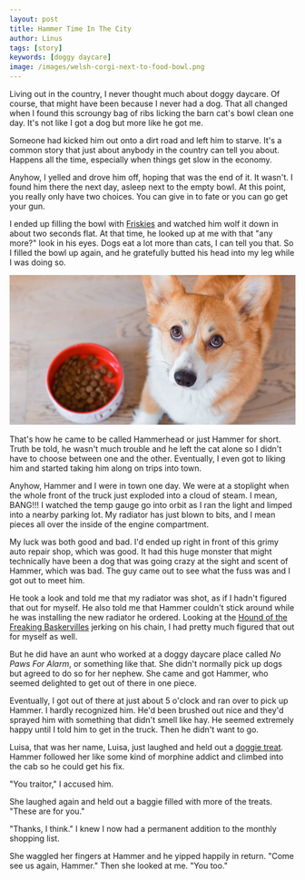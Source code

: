 ```yaml
---
layout: post
title: Hammer Time In The City
author: Linus
tags: [story]
keywords: [doggy daycare]
image: /images/welsh-corgi-next-to-food-bowl.png
---
```


Living out in the country, I never thought much about doggy daycare. Of course, that might have been because I never had a dog. That all changed when I found this scroungy bag of ribs licking the barn cat's bowl clean one day. It's not like I got a dog but more like he got me.

Someone had kicked him out onto a dirt road and left him to starve. It's a common story that just about anybody in the country can tell you about. Happens all the time, especially when things get slow in the economy.

Anyhow, I yelled and drove him off, hoping that was the end of it. It wasn't. I found him there the next day, asleep next to the empty bowl. At this point, you really only have two choices. You can give in to fate or you can go get your gun.

I ended up filling the bowl with [Friskies](https://www.amazon.com/stores/Purina/page/C37763C8-C856-4B47-B968-2F3D63F79D57?tag=puppysnuggles-20) and watched him wolf it down in about two seconds flat. At that time, he looked up at me with that "any more?" look in his eyes. Dogs eat a lot more than cats, I can tell you that. So I filled the bowl up again, and he gratefully butted his head into my leg while I was doing so.

![Welsh corgi lying down next to a bowl with dog dry food, looking to the camera and begging for food](/images/welsh-corgi-next-to-food-bowl.png)

That's how he came to be called Hammerhead or just Hammer for short. Truth be told, he wasn't much trouble and he left the cat alone so I didn't have to choose between one and the other. Eventually, I even got to liking him and started taking him along on trips into town.

Anyhow, Hammer and I were in town one day. We were at a stoplight when the whole front of the truck just exploded into a cloud of steam. I mean, BANG!!! I watched the temp gauge go into orbit as I ran the light and limped into a nearby parking lot. My radiator has just blown to bits, and I mean pieces all over the inside of the engine compartment.

My luck was both good and bad. I'd ended up right in front of this grimy auto repair shop, which was good. It had this huge monster that might technically have been a dog that was going crazy at the sight and scent of Hammer, which was bad. The guy came out to see what the fuss was and I got out to meet him.

He took a look and told me that my radiator was shot, as if I hadn't figured that out for myself. He also told me that Hammer couldn't stick around while he was installing the new radiator he ordered. Looking at the [Hound of the Freaking Baskervilles](https://www.amazon.com/s?k=Hound+of+the+Baskervilles&rh=n%3A283155&dc&tag=puppysnuggles-20) jerking on his chain, I had pretty much figured that out for myself as well.

But he did have an aunt who worked at a doggy daycare place called *No Paws For Alarm*, or something like that. She didn't normally pick up dogs but agreed to do so for her nephew. She came and got Hammer, who seemed delighted to get out of there in one piece.

Eventually, I got out of there at just about 5 o'clock and ran over to pick up Hammer. I hardly recognized him. He'd been brushed out nice and they'd sprayed him with something that didn't smell like hay. He seemed extremely happy until I told him to get in the truck. Then he didn't want to go.

Luisa, that was her name, Luisa, just laughed and held out a [doggie treat](https://www.puppy-snuggles.com/blog/my-four-favorite-dog-treats-and-dog-toys/). Hammer followed her like some kind of morphine addict and climbed into the cab so he could get his fix.

"You traitor," I accused him.

She laughed again and held out a baggie filled with more of the treats. "These are for you."

"Thanks, I think." I knew I now had a permanent addition to the monthly shopping list.

She waggled her fingers at Hammer and he yipped happily in return. "Come see us again, Hammer." Then she looked at me. "You too."